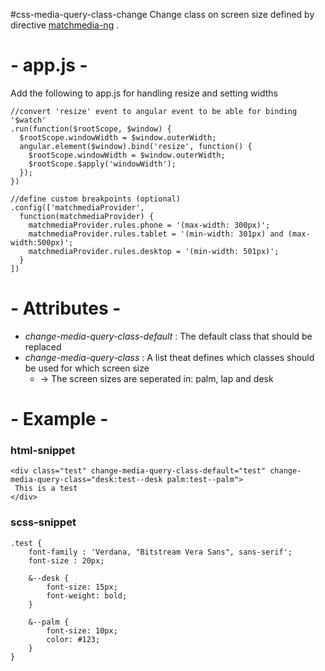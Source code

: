 
#css-media-query-class-change
Change class on screen size defined by directive [matchmedia-ng](https://github.com/AnalogJ/matchmedia-ng) .

# - app.js -
Add the following to app.js for handling resize and setting widths
```
//convert 'resize' event to angular event to be able for binding '$watch'
.run(function($rootScope, $window) {
  $rootScope.windowWidth = $window.outerWidth;
  angular.element($window).bind('resize', function() {
    $rootScope.windowWidth = $window.outerWidth;
    $rootScope.$apply('windowWidth');
  });
})

//define custom breakpoints (optional)
.config(['matchmediaProvider',
  function(matchmediaProvider) {
    matchmediaProvider.rules.phone = '(max-width: 300px)';
    matchmediaProvider.rules.tablet = '(min-width: 301px) and (max-width:500px)';
    matchmediaProvider.rules.desktop = '(min-width: 501px)';
  }
])
```

# - Attributes -
* _change-media-query-class-default_ : The default class that should be replaced
* _change-media-query-class_ : A list theat defines which classes should be used for which screen size
   * -> The screen sizes are seperated in: palm, lap and desk

# - Example -

### html-snippet
```
<div class="test" change-media-query-class-default="test" change-media-query-class="desk:test--desk palm:test--palm">
 This is a test
</div>
```

### scss-snippet
```
.test {
    font-family : 'Verdana, "Bitstream Vera Sans", sans-serif';
    font-size : 20px;

    &--desk {
        font-size: 15px;
        font-weight: bold;
    }

    &--palm {
        font-size: 10px;
        color: #123;
    }
}
```

